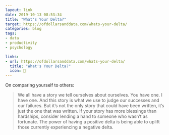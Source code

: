 ```yaml
---
layout: link
date: 2019-10-13 08:53:34
title: "What's Your Delta?"
target: https://ofdollarsanddata.com/whats-your-delta/
categories: blog
tags:
- data
- productivity
- psychology

links:
- url: https://ofdollarsanddata.com/whats-your-delta/
  title: "What's Your Delta?"
  icon: 🔼
---
```


On comparing yourself to others:

> We all have a story we tell ourselves about ourselves.  You have one.  I have one.  And this story is what we use to judge our successes and our failures.  But it’s not the only story that could have been written, it’s just the one that was written.  If your story has more blessings than hardships, consider lending a hand to someone who wasn’t as fortunate.  The power of having a positive delta is being able to uplift those currently experiencing a negative delta.
